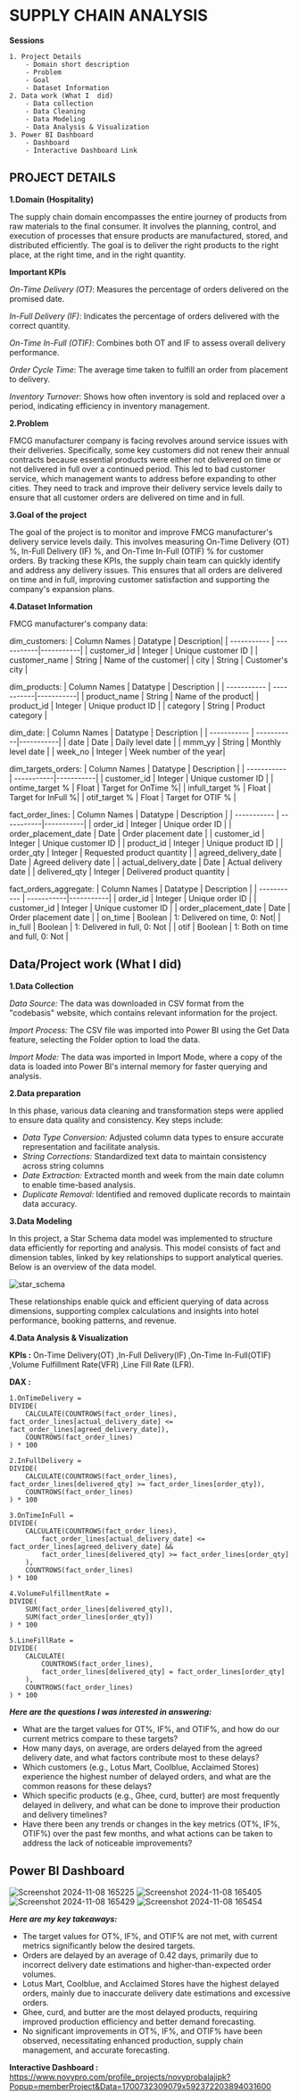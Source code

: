
# SUPPLY CHAIN ANALYSIS
**Sessions** 

    1. Project Details
        - Domain short description
        - Problem
        - Goal
        - Dataset Information
    2. Data work (What I  did)
        - Data collection
        - Data Cleaning
        - Data Modeling
        - Data Analysis & Visualization
    3. Power BI Dashboard
        - Dashboard 
        - Interactive Dashboard Link
## PROJECT DETAILS 
**1.Domain (Hospitality)**

The supply chain domain encompasses the entire journey of products from raw materials to the final consumer. It involves the planning, control, and execution of processes that ensure products are manufactured, stored, and distributed efficiently. The goal is to deliver the right products to the right place, at the right time, and in the right quantity.

**Important KPIs**

*On-Time Delivery (OT)*: Measures the percentage of orders delivered on the promised date.

*In-Full Delivery (IF)*: Indicates the percentage of orders delivered with the correct quantity.

*On-Time In-Full (OTIF)*: Combines both OT and IF to assess overall delivery performance.

*Order Cycle Time*: The average time taken to fulfill an order from placement to delivery.

*Inventory Turnover*: Shows how often inventory is sold and replaced over a period, indicating efficiency in inventory management.

**2.Problem**

FMCG manufacturer company is facing revolves around service issues with their deliveries. Specifically, some key customers did not renew their annual contracts because essential products were either not delivered on time or not delivered in full over a continued period. This led to bad customer service, which management wants to address before expanding to other cities. They need to track and improve their delivery service levels daily to ensure that all customer orders are delivered on time and in full.

**3.Goal of the project**

The goal of the project is to monitor and improve FMCG manufacturer's delivery service levels daily. This involves measuring On-Time Delivery (OT) %, In-Full Delivery (IF) %, and On-Time In-Full (OTIF) % for customer orders. By tracking these KPIs, the supply chain team can quickly identify and address any delivery issues. This ensures that all orders are delivered on time and in full, improving customer satisfaction and supporting the company's expansion plans.

**4.Dataset Information**

FMCG manufacturer's company data:
  
dim_customers:
| Column Names | Datatype | Description| 
| ----------- | -----------|-----------|
| customer_id | Integer | Unique customer ID |
| customer_name | String | Name of the customer|
| city | String | Customer's city |

dim_products:
| Column Names | Datatype | Description |
| ----------- | -----------|-----------|
| product_name | String | Name of the product|
| product_id | Integer | Unique product ID | 
| category | String | Product category | 

dim_date:
| Column Names | Datatype | Description |
| ----------- | -----------|-----------| 
| date | Date | Daily level date | 
| mmm_yy | String | Monthly level date |
| week_no | Integer | Week number of the year|

dim_targets_orders:
| Column Names | Datatype | Description |
| ----------- | -----------|-----------| 
| customer_id | Integer | Unique customer ID |
| ontime_target % | Float | Target for OnTime %|
| infull_target % | Float | Target for InFull %|
| otif_target % | Float | Target for OTIF % | 

fact_order_lines:
| Column Names | Datatype | Description |
| ----------- | -----------|-----------|
| order_id | Integer | Unique order ID |
| order_placement_date | Date | Order placement date |
| customer_id | Integer | Unique customer ID |
| product_id | Integer | Unique product ID |
| order_qty | Integer | Requested product quantity |
| agreed_delivery_date | Date | Agreed delivery date |
| actual_delivery_date | Date | Actual delivery date |
| delivered_qty | Integer | Delivered product quantity |

fact_orders_aggregate:
| Column Names | Datatype | Description |
| ----------- | -----------|-----------|
| order_id | Integer | Unique order ID |
| customer_id | Integer | Unique customer ID |
| order_placement_date | Date | Order placement date |
| on_time | Boolean | 1: Delivered on time, 0: Not|
| in_full | Boolean | 1: Delivered in full, 0: Not |
| otif | Boolean | 1: Both on time and full, 0: Not |


## Data/Project work (What I  did)
**1.Data Collection**

   *Data Source:* The data was downloaded in CSV format from the "codebasis" website, which contains relevant information for the project. 

  *Import Process:* The CSV file was imported into Power BI using the Get Data feature, selecting the Folder option to load the data.

*Import Mode:* The data was imported in Import Mode, where a copy of the data is loaded into Power BI's internal memory for faster querying and analysis.

**2.Data preparation**

In this phase, various data cleaning and transformation steps were applied to ensure data quality and consistency. Key steps include:

* *Data Type Conversion:* Adjusted column data types to ensure accurate representation and facilitate analysis.
* *String Corrections:* Standardized text data to maintain consistency across string columns
* *Date Extraction:* Extracted month and week from the main date column to enable time-based analysis.
* *Duplicate Removal:* Identified and removed duplicate records to maintain data accuracy.

**3.Data Modeling**

In this project, a Star Schema data model was implemented to structure data efficiently for reporting and analysis. This model consists of fact and dimension tables, linked by key relationships to support analytical queries. Below is an overview of the data model.

![star_schema](https://github.com/user-attachments/assets/7b6e7005-f85c-4be8-8174-ed43fdcc87c6)



These relationships enable quick and efficient querying of data across dimensions, supporting complex calculations and insights into hotel performance, booking patterns, and revenue.

**4.Data Analysis & Visualization**

**KPIs :**  On-Time Delivery(OT) ,In-Full Delivery(IF) ,On-Time In-Full(OTIF) ,Volume Fulfillment Rate(VFR) ,Line Fill Rate (LFR).

**DAX :**

``` 
1.OnTimeDelivery = 
DIVIDE(
    CALCULATE(COUNTROWS(fact_order_lines), fact_order_lines[actual_delivery_date] <= fact_order_lines[agreed_delivery_date]),
    COUNTROWS(fact_order_lines)
) * 100

```

```
2.InFullDelivery = 
DIVIDE(
    CALCULATE(COUNTROWS(fact_order_lines), fact_order_lines[delivered_qty] >= fact_order_lines[order_qty]),
    COUNTROWS(fact_order_lines)
) * 100

```

```
3.OnTimeInFull = 
DIVIDE(
    CALCULATE(COUNTROWS(fact_order_lines), 
        fact_order_lines[actual_delivery_date] <= fact_order_lines[agreed_delivery_date] && 
        fact_order_lines[delivered_qty] >= fact_order_lines[order_qty]
    ),
    COUNTROWS(fact_order_lines)
) * 100

```

```
4.VolumeFulfillmentRate = 
DIVIDE(
    SUM(fact_order_lines[delivered_qty]),
    SUM(fact_order_lines[order_qty])
) * 100

```
```
5.LineFillRate = 
DIVIDE(
    CALCULATE(
        COUNTROWS(fact_order_lines),
        fact_order_lines[delivered_qty] = fact_order_lines[order_qty]
    ),
    COUNTROWS(fact_order_lines)
) * 100

```
***Here are the questions I was interested in answering:***
* What are the target values for OT%, IF%, and OTIF%, and how do our current metrics compare to these targets?
* How many days, on average, are orders delayed from the agreed delivery date, and what factors contribute most to these delays?
* Which customers (e.g., Lotus Mart, Coolblue, Acclaimed Stores) experience the highest number of delayed orders, and what are the common reasons for these delays?
* Which specific products (e.g., Ghee, curd, butter) are most frequently delayed in delivery, and what can be done to improve their production and delivery timelines?
* Have there been any trends or changes in the key metrics (OT%, IF%, OTIF%) over the past few months, and what actions can be taken to address the lack of noticeable improvements?


## Power BI Dashboard

![Screenshot 2024-11-08 165225](https://github.com/user-attachments/assets/fc342448-27ab-4a9d-b06b-ee92dc90b18f)
![Screenshot 2024-11-08 165405](https://github.com/user-attachments/assets/12ea396c-3185-4a4b-b787-11ae98db1221)
![Screenshot 2024-11-08 165429](https://github.com/user-attachments/assets/e9126083-0c5f-45b0-b707-fc1db5d88ed7)
![Screenshot 2024-11-08 165454](https://github.com/user-attachments/assets/d907ad08-be0f-4ade-9165-fea0eb954e9e)


***Here are my key takeaways:***

* The target values for OT%, IF%, and OTIF% are not met, with current metrics significantly below the desired targets.
* Orders are delayed by an average of 0.42 days, primarily due to incorrect delivery date estimations and higher-than-expected order volumes.
* Lotus Mart, Coolblue, and Acclaimed Stores have the highest delayed orders, mainly due to inaccurate delivery date estimations and excessive orders.
* Ghee, curd, and butter are the most delayed products, requiring improved production efficiency and better demand forecasting.
* No significant improvements in OT%, IF%, and OTIF% have been observed, necessitating enhanced production, supply chain management, and accurate forecasting.

**Interactive Dashboard :** https://www.novypro.com/profile_projects/novyprobalajipk?Popup=memberProject&Data=1700732309079x592372203894031600






















